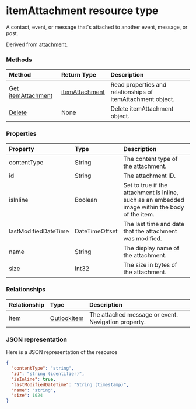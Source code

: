 # itemAttachment resource type

A contact, event, or message that's attached to another event, message, or post.  

Derived from [attachment](attachment.md). 

### Methods

| Method       | Return Type  |Description|
|:---------------|:--------|:----------|
|[Get itemAttachment](../api/itemattachment_get.md) | [itemAttachment](itemattachment.md) |Read properties and relationships of itemAttachment object.|
|[Delete](../api/attachment_delete.md) | None |Delete itemAttachment object. |

### Properties
| Property	   | Type	|Description|
|:---------------|:--------|:----------|
|contentType|String|The content type of the attachment.|
|id|String| The attachment ID.|
|isInline|Boolean|Set to true if the attachment is inline, such as an embedded image within the body of the item.|
|lastModifiedDateTime|DateTimeOffset|The last time and date that the attachment was modified.|
|name|String|The display name of the attachment.|
|size|Int32|The size in bytes of the attachment.|

### Relationships
| Relationship | Type	|Description|
|:---------------|:--------|:----------|
|item|[OutlookItem](outlookitem.md)|The attached message or event. Navigation property.|

### JSON representation

Here is a JSON representation of the resource

<!-- {
  "blockType": "resource",
  "optionalProperties": [
    "item"
  ],
  "@odata.type": "microsoft.graph.itemattachment"
}-->

```json
{
  "contentType": "string",
  "id": "string (identifier)",
  "isInline": true,
  "lastModifiedDateTime": "String (timestamp)",
  "name": "string",
  "size": 1024
}

```
<!-- uuid: 8fcb5dbc-d5aa-4681-8e31-b001d5168d79
2015-10-25 14:57:30 UTC -->
<!-- {
  "type": "#page.annotation",
  "description": "itemAttachment resource",
  "keywords": "",
  "section": "documentation",
  "tocPath": ""
}-->